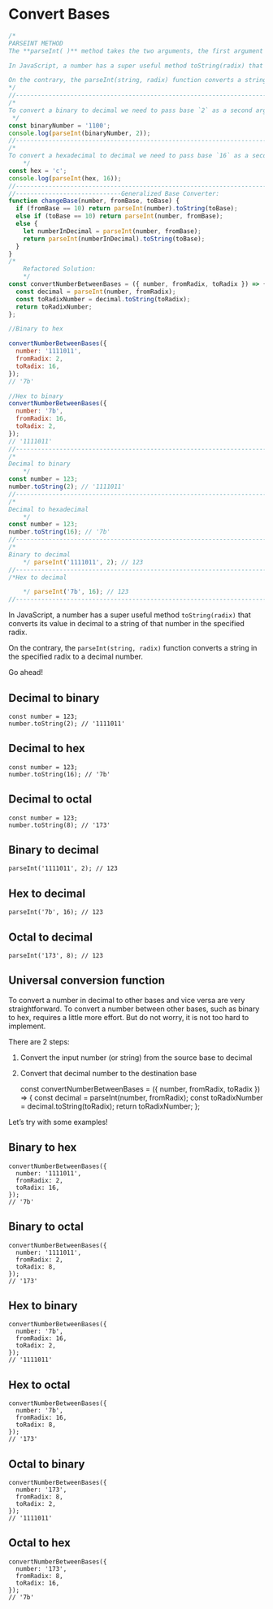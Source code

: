 # Convert Bases

```javascript
/*
PARSEINT METHOD
The **parseInt( )** method takes the two arguments, the first argument is `string` and the second argument is `base` by using that it returns the decimal number of a specified base.

In JavaScript, a number has a super useful method toString(radix) that converts its value in decimal to a string of that number in the specified radix.

On the contrary, the parseInt(string, radix) function converts a string in the specified radix to a decimal number.
*/
//--------------------------------------------------------------------------------------------------------------------------
/*
To convert a binary to decimal we need to pass base `2` as a second argument to the `parseInt` method.
 */
const binaryNumber = '1100';
console.log(parseInt(binaryNumber, 2));
//--------------------------------------------------------------------------------------------------------------------------
/*
To convert a hexadecimal to decimal we need to pass base `16` as a second argument to the `parseInt` method.
    */
const hex = 'c';
console.log(parseInt(hex, 16));
//--------------------------------------------------------------------------------------------------------------------------
//-----------------------------Generalized Base Converter:
function changeBase(number, fromBase, toBase) {
  if (fromBase == 10) return parseInt(number).toString(toBase);
  else if (toBase == 10) return parseInt(number, fromBase);
  else {
    let numberInDecimal = parseInt(number, fromBase);
    return parseInt(numberInDecimal).toString(toBase);
  }
}
/*
    Refactored Solution:
    */
const convertNumberBetweenBases = ({ number, fromRadix, toRadix }) => {
  const decimal = parseInt(number, fromRadix);
  const toRadixNumber = decimal.toString(toRadix);
  return toRadixNumber;
};

//Binary to hex

convertNumberBetweenBases({
  number: '1111011',
  fromRadix: 2,
  toRadix: 16,
});
// '7b'

//Hex to binary
convertNumberBetweenBases({
  number: '7b',
  fromRadix: 16,
  toRadix: 2,
});
// '1111011'
//--------------------------------------------------------------------------------------------------------------------------
/*
Decimal to binary
    */
const number = 123;
number.toString(2); // '1111011'
//--------------------------------------------------------------------------------------------------------------------------
/*
Decimal to hexadecimal
    */
const number = 123;
number.toString(16); // '7b'
//--------------------------------------------------------------------------------------------------------------------------
/*
Binary to decimal
    */ parseInt('1111011', 2); // 123
//--------------------------------------------------------------------------------------------------------------------------
/*Hex to decimal

    */ parseInt('7b', 16); // 123
//--------------------------------------------------------------------------------------------------------------------------
```

In JavaScript, a number has a super useful method `toString(radix)` that converts its value in decimal to a string of that number in the specified radix.

On the contrary, the `parseInt(string, radix)` function converts a string in the specified radix to a decimal number.

Go ahead!

## Decimal to binary

```text
const number = 123;
number.toString(2); // '1111011'
```

## Decimal to hex

```text
const number = 123;
number.toString(16); // '7b'
```

## Decimal to octal

```text
const number = 123;
number.toString(8); // '173'
```

## Binary to decimal

```text
parseInt('1111011', 2); // 123
```

## Hex to decimal

```text
parseInt('7b', 16); // 123
```

## Octal to decimal

```text
parseInt('173', 8); // 123
```

## Universal conversion function

To convert a number in decimal to other bases and vice versa are very straightforward. To convert a number between other bases, such as binary to hex, requires a little more effort. But do not worry, it is not too hard to implement.

There are 2 steps:

1. Convert the input number \(or string\) from the source base to decimal
2. Convert that decimal number to the destination base

   const convertNumberBetweenBases = \({ number, fromRadix, toRadix }\) =&gt; { const decimal = parseInt\(number, fromRadix\); const toRadixNumber = decimal.toString\(toRadix\); return toRadixNumber; };

Let’s try with some examples!

## Binary to hex

```text
convertNumberBetweenBases({
  number: '1111011',
  fromRadix: 2,
  toRadix: 16,
});
// '7b'
```

## Binary to octal

```text
convertNumberBetweenBases({
  number: '1111011',
  fromRadix: 2,
  toRadix: 8,
});
// '173'
```

## Hex to binary

```text
convertNumberBetweenBases({
  number: '7b',
  fromRadix: 16,
  toRadix: 2,
});
// '1111011'
```

## Hex to octal

```text
convertNumberBetweenBases({
  number: '7b',
  fromRadix: 16,
  toRadix: 8,
});
// '173'
```

## Octal to binary

```text
convertNumberBetweenBases({
  number: '173',
  fromRadix: 8,
  toRadix: 2,
});
// '1111011'
```

## Octal to hex

```text
convertNumberBetweenBases({
  number: '173',
  fromRadix: 8,
  toRadix: 16,
});
// '7b'
```

